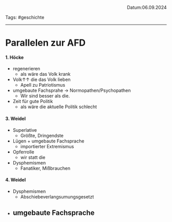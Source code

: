 <p align="right">Datum:06.09.2024</p>

Tags: #geschichte 

---

# Parallelen zur AFD

#### 1. Höcke

- regenerieren
	- als wäre das Volk krank
- Volk↑↑ die das Volk lieben
	- Apell zu Patriotismus
- umgebaute Fachsprahe → Normopathen/Psychopathen
	- Wir sind besser als die.
- Zeit für gute Politik
	- als wäre die aktuelle Politik schlecht

#### 3. Weidel
- Superlative
	- Größte, Dringendste
- Lügen + umgebaute Fachsprache
	- importierter Extremismus
- Opferrolle
	- wir statt die 
- Dysphemismen
	- Fanatiker, Mißbrauchen

#### 4. Weidel
- Dysphemismen
	- Abschiebeverlangsumungsgesetzt
- umgebaute Fachsprache
	- 
